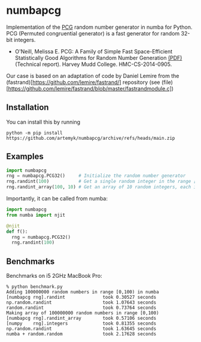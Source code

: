 # numbapcg

Implementation of the  [PCG](https://en.wikipedia.org/wiki/Permuted_congruential_generator) random number generator in numba for Python. PCG (Permuted congruential generator) is a fast generator for random 32-bit integers.

* O'Neill, Melissa E.  PCG: A Family of Simple Fast Space-Efficient Statistically Good Algorithms for Random Number Generation [(PDF)](https://www.pcg-random.org/pdf/hmc-cs-2014-0905.pdf) (Technical report). Harvey Mudd College. HMC-CS-2014-0905.

Our case is based on an adaptation of code by Daniel Lemire from the (fastrand)[https://github.com/lemire/fastrand/] repository (see (file)[https://github.com/lemire/fastrand/blob/master/fastrandmodule.c])

## Installation

You can install this by running
```
python -m pip install https://github.com/artemyk/numbapcg/archive/refs/heads/main.zip
```


## Examples
```python
import numbapcg
rng = numbapcg.PCG32()     # Initialize the random number generator
rng.randint(100)           # Get a single random integer in the range [0,100)
rng.randint_array(100, 10) # Get an array of 10 random integers, each in the range [0,100)
```

Importantly, it can be called from numba:
```python
import numbapcg
from numba import njit

@njit
def f():
  rng = numbapcg.PCG32()
  rng.randint(100)
```

## Benchmarks

Benchmarks on i5 2GHz MacBook Pro:
```
% python benchmark.py
Adding 100000000 random numbers in range [0,100) in numba
[numbapcg rng].randint              took 0.30527 seconds
np.random.randint                   took 1.07643 seconds
random.randint                      took 0.73764 seconds
Making array of 100000000 random numbers in range [0,100)
[numbapcg rng].randint_array        took 0.57106 seconds
[numpy    rng].integers             took 0.81355 seconds
np.random.randint                   took 1.63645 seconds
numba + random.random               took 2.17628 seconds
```
